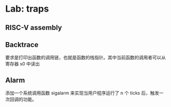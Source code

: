 # Lab: traps

## RISC-V assembly

## Backtrace

要求是打印出函数的调用链，也就是函数的栈指针。其中当前函数的调用者可以从寄存器 s0 中读出

## Alarm

添加一个系统调用函数 sigalarm 来实现当用户程序运行了 n 个 ticks 后，触发一次回调的功能。



